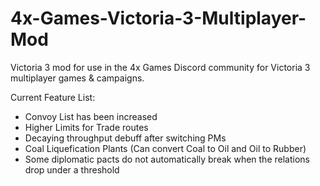 # 4x-Games-Victoria-3-Multiplayer-Mod
Victoria 3 mod for use in the 4x Games Discord community for Victoria 3 multiplayer games &amp; campaigns.

Current Feature List:
- Convoy List has been increased
- Higher Limits for Trade routes
- Decaying throughput debuff after switching PMs
- Coal Liquefication Plants (Can convert Coal to Oil and Oil to Rubber)
- Some diplomatic pacts do not automatically break when the relations drop under a threshold
